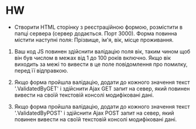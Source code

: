 # HW
<p>

  - Створити HTML сторінку з реєстраційною формою, розмістити в папці сервера (сервер додається. Порт 3000). Форма повинна містити наступні поля: Прізвище, ім'я, вік, місце проживання.



1) Ваш код JS повинен здійснити валідацію поля вік, таким чином щоб він був числом в межах від 1 до 100 років включно. Якщо вік виходить за межі то вивести в це поле повідомлення про помилку, перед її відправкою.



2) Якщо форма пройшла валідацію, додати до кожного значення текст '.ValidatedByGET' і здійснити Ajax GET запит на север, який повинен вивести на своїй текстовій консолі модифіковані дані. 



3) Якщо форма пройшла валідацію, додати до кожного значення текст '.ValidatedByPOST' і здійснити Ajax POST запит на север, який повинен вивести на своїй текстовій консолі модифіковані дані. 
  
</p>
